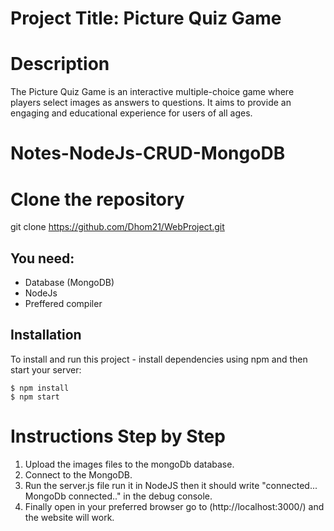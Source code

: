 # Project Title: Picture Quiz Game
# Description
The Picture Quiz Game is an interactive multiple-choice game where players select images as answers to questions. It aims to provide an engaging and educational experience for users of all ages.


# Notes-NodeJs-CRUD-MongoDB

# Clone the repository
git clone https://github.com/Dhom21/WebProject.git

## You need:
- Database (MongoDB)
- NodeJs
- Preffered compiler

## Installation
To install and run this project - install dependencies using npm and then start your server:

```
$ npm install
$ npm start
```
# Instructions Step by Step
1. Upload the images files to the mongoDb database.
2. Connect to the MongoDB.
3. Run the server.js file run it in NodeJS then it should write "connected... MongoDb connected.." in the debug console.
4. Finally open in your preferred browser go to (http://localhost:3000/) and the website will work.


